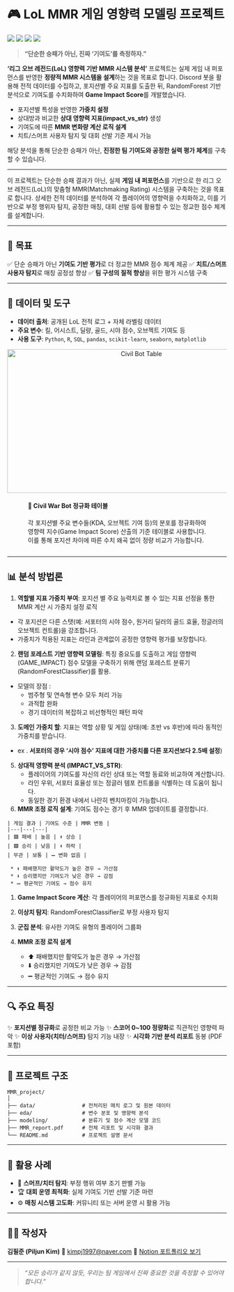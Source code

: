 # 🎮 LoL MMR 게임 영향력 모델링 프로젝트

<p>
  <img src="https://img.shields.io/badge/Python-3776AB?style=for-the-badge&logo=python&logoColor=white"/>
  <img src="https://img.shields.io/badge/R-276DC3?style=for-the-badge&logo=R&logoColor=white"/>
  <img src="https://img.shields.io/badge/SQL-4479A1?style=for-the-badge&logo=MySQL&logoColor=white"/>
  <img src="https://img.shields.io/badge/LoL_API-5C2D91?style=for-the-badge&logo=riot-games&logoColor=white"/>
</p>


> **“단순한 승패가 아닌, 진짜 ‘기여도’를 측정하자.”**

**‘리그 오브 레전드(LoL) 영향력 기반 MMR 시스템 분석’** 프로젝트는 실제 게임 내 퍼포먼스를 반영한 **정량적 MMR 시스템을 설계**하는 것을 목표로 합니다.
Discord 봇을 활용해 전적 데이터를 수집하고, 포지션별 주요 지표를 도출한 뒤, RandomForest 기반 분석으로 기여도를 수치화하여 **Game Impact Score**를 개발했습니다.

* 포지션별 특성을 반영한 **가중치 설정**
* 상대방과 비교한 **상대 영향력 지표(impact\_vs\_str)** 생성
* 기여도에 따른 **MMR 변화량 계산 로직 설계**
* 치트/스머프 사용자 탐지 및 대회 선발 기준 제시 가능

해당 분석을 통해 단순한 승패가 아닌, **진정한 팀 기여도와 공정한 실력 평가 체계**를 구축할 수 있습니다.

---

이 프로젝트는 단순한 승패 결과가 아닌, 실제 **게임 내 퍼포먼스**를 기반으로 한 리그 오브 레전드(LoL)의 맞춤형 MMR(Matchmaking Rating) 시스템을 구축하는 것을 목표로 합니다. 상세한 전적 데이터를 분석하여 각 플레이어의 영향력을 수치화하고, 이를 기반으로 부정 행위자 탐지, 공정한 매칭, 대회 선발 등에 활용할 수 있는 정교한 점수 체계를 설계합니다.

---
## 🎯 목표

✅ 단순 승패가 아닌 **기여도 기반 평가**로 더 정교한 MMR 점수 체계 제공
✅ **치트/스머프 사용자 탐지**로 매칭 공정성 향상
✅ **팀 구성의 질적 향상**을 위한 평가 시스템 구축

---

## 📂 데이터 및 도구

* **데이터 출처**: 공개된 LoL 전적 로그 + 자체 라벨링 데이터
* **주요 변수**: 킬, 어시스트, 딜량, 골드, 시야 점수, 오브젝트 기여도 등
* **사용 도구**:
  `Python`, `R`, `SQL`, `pandas`, `scikit-learn`, `seaborn`, `matplotlib`
<div align="Center">
  <img width="600" height="330" alt="Civil Bot Table" src="https://github.com/user-attachments/assets/324d5d1c-648d-435e-a37c-4709414d94f6" style="margin-right: 20px; display: inline-block; vertical-align: middle;" />
  <div style="display: inline-block; text-align: left; max-width: 500px; vertical-align: middle;">
    <h4>🧮 Civil War Bot 정규화 테이블</h4>
    <p>각 포지션별 주요 변수들(KDA, 오브젝트 기여 등)의 분포를 정규화하여<br>
    영향력 지수(Game Impact Score) 산출의 기준 테이블로 사용합니다.<br>
    이를 통해 포지션 차이에 따른 수치 왜곡 없이 정량 비교가 가능합니다.</p>
  </div>
</div>

---

## 📊 분석 방법론

1. **역할별 지표 가중치 부여**: 포지션 별 주요 능력치로 볼 수 있는 지표 선정을 통한 MMR 계산 시 가중치 설정 로직
  - 각 포지션은 다른 스탯(예: 서포터의 시야 점수, 원거리 딜러의 골드 효율, 정글러의 오브젝트 컨트롤)을 강조합니다.
  - 가중치가 적용된 지표는 라인과 관계없이 공정한 영향력 평가를 보장합니다.
2. **랜덤 포레스트 기반 영향력 모델링**: 특징 중요도를 도출하고 게임 영향력(GAME_IMPACT) 점수 모델을 구축하기 위해 랜덤 포레스트 분류기(RandomForestClassifier)를 활용.
  - 모델의 장점 :
    - 범주형 및 연속형 변수 모두 처리 가능
    - 과적합 완화
    - 경기 데이터의 복잡하고 비선형적인 패턴 파악
    
3. **도메인 가중치 할**: 지표는 역할 상황 및 게임 상태(예: 초반 vs 후반)에 따라 동적인 가중치를 받습니다.
  - ex . **서포터의 경우 ‘시야 점수’ 지표에 대한 가중치를 다른 포지션보다 2.5배 설정**)
5. **상대적 영향력 분석 (IMPACT_VS_STR)**:
    - 플레이어의 기여도를 자신의 라인 상대 또는 역할 동료와 비교하여 계산합니다.
    - 라인 우위, 서포터 효율성 또는 정글러 템포 컨트롤을 식별하는 데 도움이 됩니다.
    - 동일한 경기 환경 내에서 나란히 벤치마킹이 가능합니다.
6. **MMR 조정 로직 설계**: 기여도 점수는 경기 후 MMR 업데이트를 결정합니다.

```
| 게임 결과 | 기여도 수준 | MMR 변동 |
|---|---|---|
| 🟥 패배 | 높음 | ⬆️ 상승 |
| 🟩 승리 | 낮음 | ⬇️ 하락 |
| 무관 | 보통 | ➖ 변화 없음 |
```

     * ⬆️ 패배했지만 활약도가 높은 경우 → 가산점
     * ⬇️ 승리했지만 기여도가 낮은 경우 → 감점
     * ➖ 평균적인 기여도 → 점수 유지


1. **Game Impact Score 계산**: 각 플레이어의 퍼포먼스를 정규화된 지표로 수치화
2. **이상치 탐지**: RandomForestClassifier로 부정 사용자 탐지
3. **군집 분석**: 유사한 기여도 유형의 플레이어 그룹화
4. **MMR 조정 로직 설계**

   * ⬆️ 패배했지만 활약도가 높은 경우 → 가산점
   * ⬇️ 승리했지만 기여도가 낮은 경우 → 감점
   * ➖ 평균적인 기여도 → 점수 유지

---

## 🔍 주요 특징

✨ **포지션별 정규화**로 공정한 비교 가능
✨ **스코어 0\~100 정량화**로 직관적인 영향력 파악
✨ **이상 사용자(치터/스머프)** 탐지 기능 내장
✨ **시각화 기반 분석 리포트** 동봉 (PDF 포함)

---

## 📁 프로젝트 구조

```
MMR_project/
│
├── data/               # 전처리된 매치 로그 및 원본 데이터
├── eda/                # 변수 분포 및 영향력 분석
├── modeling/           # 분류기 및 점수 계산 모델 코드
├── MMR_report.pdf      # 전체 리포트 및 시각화 결과
└── README.md           # 프로젝트 설명 문서
```

---

## 📌 활용 사례

* 🎯 **스머프/치터 탐지**: 부정 행위 여부 조기 판별 가능
* 🏆 **대회 운영 최적화**: 실제 기여도 기반 선발 기준 마련
* ⚙️ **매칭 시스템 고도화**: 커뮤니티 또는 서버 운영 시 활용 가능

---

## 🧑‍💻 작성자

**김필준 (Piljun Kim)**
📧 [kimpj1997@naver.com](mailto:kimpj1997@naver.com)
🔗 [Notion 포트폴리오 보기](https://www.notion.so/LOL-league-of-legend-238481d8bb10808e82d7d8a3ed85b6da)

---

> *“모든 승리가 같지 않듯, 우리는 팀 게임에서 진짜 중요한 것을 측정할 수 있어야 합니다.”*
